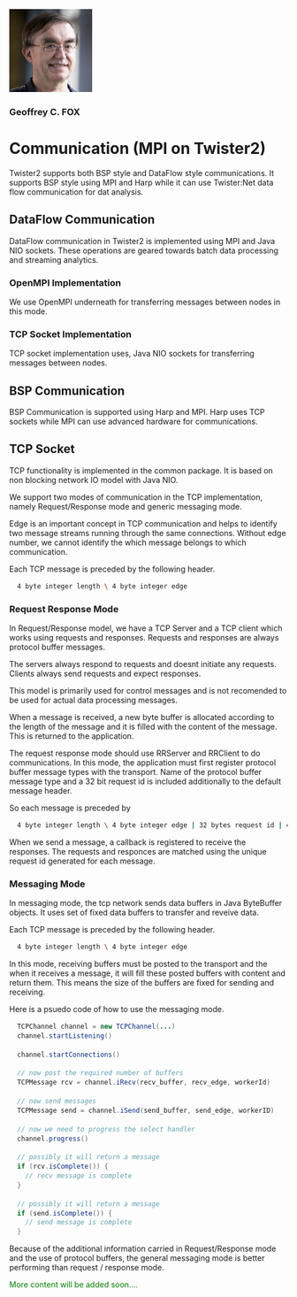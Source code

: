 <img src="fox.png" width="150" height="150">


### Geoffrey C. FOX

# Communication (MPI on Twister2)


Twister2 supports both BSP style and DataFlow style communications. It supports BSP style using
MPI and Harp while it can use Twister:Net data flow communication for dat analysis.

## DataFlow Communication

DataFlow communication in Twister2 is implemented using MPI and Java NIO sockets. These operations
are geared towards batch data processing and streaming analytics.

### OpenMPI Implementation

We use OpenMPI underneath for transferring messages between nodes in this mode.

### TCP Socket Implementation

TCP socket implementation uses, Java NIO sockets for transferring messages between nodes.

## BSP Communication

BSP Communication is supported using Harp and MPI. Harp uses TCP sockets while MPI can use advanced hardware
for communications.

## TCP Socket

TCP functionality is implemented in the common package. It is based on non blocking network IO model with Java NIO.

We support two modes of communication in the TCP implementation, namely Request/Response mode and generic messaging mode.

Edge is an important concept in TCP communication and helps to identify two message streams running through the same connections. Without edge number, we cannot identify the which message belongs to which communication.

Each TCP message is preceded by the following header.

```bash
  4 byte integer length \ 4 byte integer edge
```

### Request Response Mode

In Request/Response model, we have a TCP Server and a TCP client which works using requests and responses. Requests and responses are always protocol buffer messages.

The servers always respond to requests and doesnt initiate any requests. Clients always send requests and expect responses.

This model is primarily used for control messages and is not recomended to be used for actual data processing messages.

When a message is received, a new byte buffer is allocated according to the length of the message and it is filled with the content of the message. This is returned to the application.

The request response mode should use RRServer and RRClient to do communications. In this mode, the application must first register protocol buffer message types with the transport. Name of the protocol buffer message type and a 32 bit request id is included additionally to the default message header.

So each message is preceded by

```bash
  4 byte integer length \ 4 byte integer edge | 32 bytes request id | 4 byte message name length | message name
```

When we send a message, a callback is registered to receive the responses. The requests and responces are matched using the unique request id generated for each message.

### Messaging Mode

In messaging mode, the tcp network sends data buffers in Java ByteBuffer objects. It uses set of fixed data buffers to transfer and reveive data.

Each TCP message is preceded by the following header.

```bash
  4 byte integer length \ 4 byte integer edge
```

In this mode, receiving buffers must be posted to the transport and the when it receives a message, it will fill these posted buffers with content and return them. This means the size of the buffers are fixed for sending and receiving.

Here is a psuedo code of how to use the messaging mode.

```java
  TCPChannel channel = new TCPChannel(...)
  channel.startListening()

  channel.startConnections()

  // now post the required number of buffers
  TCPMessage rcv = channel.iRecv(recv_buffer, recv_edge, workerId)

  // now send messages
  TCPMessage send = channel.iSend(send_buffer, send_edge, workerID)

  // now we need to progress the select handler
  channel.progress()

  // possibly it will return a message
  if (rcv.isComplete()) {
    // recv message is complete
  }

  // possibly it will return a message
  if (send.isComplete()) {
    // send message is complete
  }
```

Because of the additional information carried in Request/Response mode and the use of protocol buffers, the general messaging mode is better performing than request / response mode.


<span style="color: green"> More content will be added soon.... </span>

